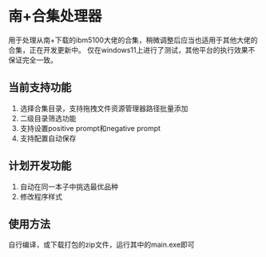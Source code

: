 # 南+合集处理器
 用于处理从南+下载的ibm5100大佬的合集，稍微调整后应当也适用于其他大佬的合集，正在开发更新中。
 仅在windows11上进行了测试，其他平台的执行效果不保证完全一致。

## 当前支持功能
1. 选择合集目录，支持拖拽文件资源管理器路径批量添加
2. 二级目录筛选功能
3. 支持设置positive prompt和negative prompt
4. 支持配置自动保存

## 计划开发功能
1. 自动在同一本子中挑选最优品种
2. 修改程序样式

## 使用方法
自行编译，或下载打包的zip文件，运行其中的main.exe即可